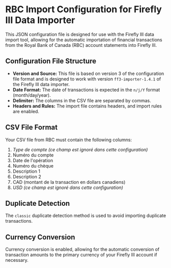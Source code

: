 # RBC Import Configuration for Firefly III Data Importer

This JSON configuration file is designed for use with the Firefly III data import tool, allowing for the automatic importation of financial transactions from the Royal Bank of Canada (RBC) account statements into Firefly III.

## Configuration File Structure

- **Version and Source:** This file is based on version 3 of the configuration file format and is designed to work with version `ff3-importer-1.4.1` of the Firefly III data importer.
- **Date Format:** The date of transactions is expected in the `n/j/Y` format (month/day/year).
- **Delimiter:** The columns in the CSV file are separated by commas.
- **Headers and Rules:** The import file contains headers, and import rules are enabled.

## CSV File Format

Your CSV file from RBC must contain the following columns:

1. _Type de compte (ce champ est ignoré dans cette configuration)_
2. Numéro du compte
3. Date de l'opération
4. Numéro du chèque
5. Description 1
6. Description 2
7. CAD (montant de la transaction en dollars canadiens)
8. _USD (ce champ est ignoré dans cette configuration)_

## Duplicate Detection

The `classic` duplicate detection method is used to avoid importing duplicate transactions.

## Currency Conversion

Currency conversion is enabled, allowing for the automatic conversion of transaction amounts to the primary currency of your Firefly III account if necessary.
